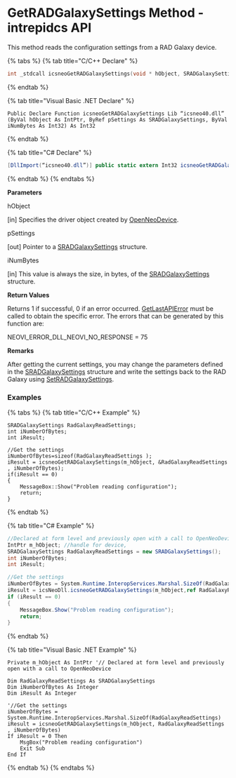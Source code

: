 # GetRADGalaxySettings Method - intrepidcs API

This method reads the configuration settings from a RAD Galaxy device.

{% tabs %}
{% tab title="C/C++ Declare" %}
```cpp
int _stdcall icsneoGetRADGalaxySettings(void * hObject, SRADGalaxySettings *pSettings, int iNumBytes);
```
{% endtab %}

{% tab title="Visual Basic .NET Declare" %}
```vbnet
Public Declare Function icsneoGetRADGalaxySettings Lib “icsneo40.dll” (ByVal hObject As IntPtr, ByRef pSettings As SRADGalaxySettings, ByVal iNumBytes As Int32) As Int32
```
{% endtab %}

{% tab title="C# Declare" %}
```csharp
[DllImport(“icsneo40.dll”)] public static extern Int32 icsneoGetRADGalaxySettings(IntPtr hObject, ref SRADGalaxySettings pSettings, Int32 iNumBytes);
```
{% endtab %}
{% endtabs %}

**Parameters**

hObject

\[in] Specifies the driver object created by [OpenNeoDevice](../../basic-functions-overview-intrepidcs-api/openneodevice-method-intrepidcs-api.md).

pSettings

\[out] Pointer to a [SRADGalaxySettings](../../structures-types-and-defines-overview-intrepidcs-api/setting-structures-overview-intrepidcs-api/sradgalaxysettings-structure.md) structure.

iNumBytes

\[in] This value is always the size, in bytes, of the [SRADGalaxySettings](../../structures-types-and-defines-overview-intrepidcs-api/setting-structures-overview-intrepidcs-api/sradgalaxysettings-structure.md) structure.

**Return Values**

Returns 1 if successful, 0 if an error occurred. [GetLastAPIError](../../error-functions-overview-intrepidcs-api/getlastapierror-method-intrepidcs-api.md) must be called to obtain the specific error. The errors that can be generated by this function are:

NEOVI\_ERROR\_DLL\_NEOVI\_NO\_RESPONSE = 75

**Remarks**

After getting the current settings, you may change the parameters defined in the [SRADGalaxySettings](../../structures-types-and-defines-overview-intrepidcs-api/setting-structures-overview-intrepidcs-api/sradgalaxysettings-structure.md) structure and write the settings back to the RAD Galaxy using [SetRADGalaxySettings](setradgalaxysettings-method-intrepidcs-api.md).

### Examples

{% tabs %}
{% tab title="C/C++ Example" %}
```
SRADGalaxySettings RadGalaxyReadSettings;
int iNumberOfBytes;
int iResult;

//Get the settings
iNumberOfBytes=sizeof(RadGalaxyReadSettings );
iResult = icsneoGetRADGalaxySettings(m_hObject, &RadGalaxyReadSettings , iNumberOfBytes);
if(iResult == 0)
{
    MessageBox::Show("Problem reading configuration");
    return;
}
```
{% endtab %}

{% tab title="C# Example" %}
```csharp
//Declared at form level and previously open with a call to OpenNeoDevice
IntPtr m_hObject; //handle for device,
SRADGalaxySettings RadGalaxyReadSettings = new SRADGalaxySettings();
int iNumberOfBytes;
int iResult;

//Get the settings
iNumberOfBytes = System.Runtime.InteropServices.Marshal.SizeOf(RadGalaxyReadSettings);
iResult = icsNeoDll.icsneoGetRADGalaxySettings(m_hObject,ref RadGalaxyReadSettings , iNumberOfBytes);
if (iResult == 0)
{
    MessageBox.Show("Problem reading configuration");
    return;
}
```
{% endtab %}

{% tab title="Visual Basic .NET Example" %}
```vbnet
Private m_hObject As IntPtr '// Declared at form level and previously open with a call to OpenNeoDevice

Dim RadGalaxyReadSettings As SRADGalaxySettings
Dim iNumberOfBytes As Integer
Dim iResult As Integer

'//Get the settings
iNumberOfBytes = System.Runtime.InteropServices.Marshal.SizeOf(RadGalaxyReadSettings)
iResult = icsneoGetRADGalaxySettings(m_hObject, RadGalaxyReadSettings , iNumberOfBytes)
If iResult = 0 Then
    MsgBox("Problem reading configuration")
    Exit Sub
End If
```
{% endtab %}
{% endtabs %}
